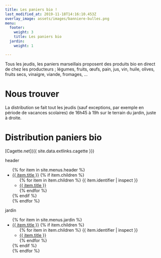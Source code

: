 ```yaml
---
title: Les paniers bio !
last_modified_at: 2019-11-18T14:16:10.453Z
overlay_image: assets/images/banniere-bulles.png
menu:
  footer:
    weight: 3
    title: Les paniers bio
  jardin:
    weight: 1

---
```

Tous les jeudis, les paniers marseillais proposent des produits bio en direct de chez les producteurs ; légumes, fruits, œufs, pain, jus, vin, huile, olives, fruits secs, vinaigre, viande, fromages, ...

# Nous trouver
La distribution se fait tout les jeudis (sauf exceptions, par exemple en période de vacances scolaires) de 16h45 à 19h sur le terrain du jardin, juste à droite.
# Distribution paniers bio
[Cagette.net]({{ site.data.extlinks.cagette }})

header
<ul>
{% for item in site.menus.header %}
  <li class="menu-item-{{ loop.index }}">
    <a href="{{ item.url }}" title="Go to {{ item.title }}">{{ item.title }}</a>
    {% if item.children %}
      <ul class="sub-menu">
      {% for item in item.children %}
  {{ item.identifier | inspect }}
        <li class="menu-item-{{ loop.index }}">
          <a href="{{ item.url }}" title="Go to {{ item.title }}">{{ item.title }}</a>
        </li>
      {% endfor %}
      </ul>
    {% endif %}
  </li>
{% endfor %}
</ul>

jardin
<ul>
{% for item in site.menus.jardin %}
  <li class="menu-item-{{ loop.index }}">
    <a href="{{ item.url }}" title="Go to {{ item.title }}">{{ item.title }}</a>
    {% if item.children %}
      <ul class="sub-menu">
      {% for item in item.children %}
  {{ item.identifier | inspect }}
        <li class="menu-item-{{ loop.index }}">
          <a href="{{ item.url }}" title="Go to {{ item.title }}">{{ item.title }}</a>
        </li>
      {% endfor %}
      </ul>
    {% endif %}
  </li>
{% endfor %}
</ul>